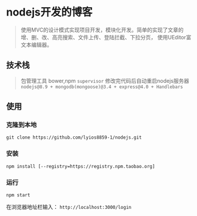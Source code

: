 # nodejs开发的博客

> 使用MVC的设计模式实现项目开发，模块化开发。简单的实现了文章的增、删、改、高亮搜索、文件上传、登陆拦截、下拉分页，
> 使用UEditor富文本编辑器。

## 技术栈

> 包管理工具 bower,npm
> `supervisor` 修改完代码后自动重启nodejs服务器
> `nodejs@8.9 + mongodb(mongoose)@3.4 + express@4.0 + Handlebars`



## 使用

### 克隆到本地

```shell
git clone https://github.com/lyios8859-1/nodejs.git
```

### 安装

```shell
npm install [--registry=https://registry.npm.taobao.org]
```

### 运行

```shell
npm start
```

在浏览器地址栏输入： `http://localhost:3000/login`
